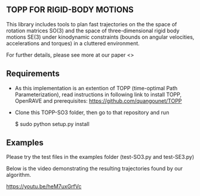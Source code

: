 TOPP FOR RIGID-BODY MOTIONS
------------

This library includes tools to plan fast trajectories on the the space of rotation matrices SO(3) and the space of three-dimensional rigid body motions SE(3) under kinodynamic constraints (bounds on angular velocities, accelerations and torques) in a cluttered environment.

For further details, please see more at our paper <<link to paper>>

Requirements
------------

- As this implementation is an extention of TOPP (time-optimal Path Parameterization), read instructions in following link to install TOPP, OpenRAVE and prerequisites:
https://github.com/quangounet/TOPP

- Clone this TOPP-SO3 folder, then go to that repository and run

   $ sudo python setup.py install


Examples
------------
Please try the test files in the examples folder (test-SO3.py and test-SE3.py)

Below is the video demonstrating the resulting trajectories found by our algorithm.

https://youtu.be/heM7uxGrfVc
